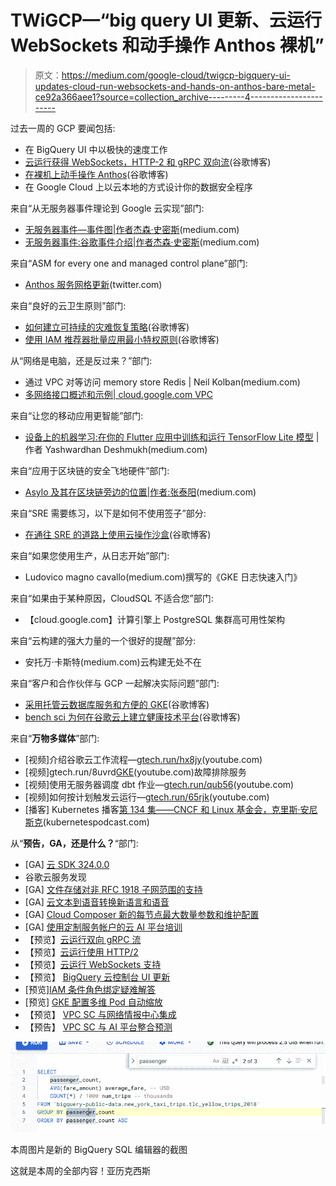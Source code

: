# TWiGCP—“big query UI 更新、云运行 WebSockets 和动手操作 Anthos 裸机”

> 原文：<https://medium.com/google-cloud/twigcp-bigquery-ui-updates-cloud-run-websockets-and-hands-on-anthos-bare-metal-ce92a366aee1?source=collection_archive---------4----------------------->

过去一周的 GCP 要闻包括:

*   在 BigQuery UI 中以极快的速度工作
*   [云运行获得 WebSockets，HTTP-2 和 gRPC 双向流](http://gtech.run/nrpmb)(谷歌博客)
*   [在裸机上动手操作 Anthos](http://gtech.run/498j8)(谷歌博客)
*   在 Google Cloud 上以云本地的方式设计你的数据安全程序

来自“从无服务器事件理论到 Google 云实现”部门:

*   [无服务器事件—事件图|作者杰森·史密斯](http://gtech.run/qutmg)(medium.com)
*   [无服务器事件:谷歌事件介绍|作者杰森·史密斯](http://gtech.run/elz2u)(medium.com)

来自“ASM for every one and managed control plane”部门:

*   [Anthos 服务网格更新](http://gtech.run/5xqx5)(twitter.com)

来自“良好的云卫生原则”部门:

*   [如何建立可持续的灾难恢复策略](/google-cloud/gtech.run/fe46k)(谷歌博客)
*   [使用 IAM 推荐器批量应用最小特权原则](http://gtech.run/zqkjd)(谷歌博客)

从“网络是电脑，还是反过来？”部门:

*   通过 VPC 对等访问 memory store Redis | Neil Kolban(medium.com)
*   [多网络接口概述和示例| cloud.google.com VPC](http://gtech.run/mdsvn)

来自“让您的移动应用更智能”部门:

*   [设备上的机器学习:在你的 Flutter 应用中训练和运行 TensorFlow Lite 模型](http://gtech.run/lugqn) |作者 Yashwardhan Deshmukh(medium.com)

来自“应用于区块链的安全飞地硬件”部门:

*   [Asylo 及其在区块链旁边的位置|作者:张泰阳](http://gtech.run/p8zxl)(medium.com)

来自“SRE 需要练习，以下是如何不使用签子”部分:

*   [在通往 SRE 的道路上使用云操作沙盒](http://gtech.run/6643x)(谷歌博客)

来自“如果您使用生产，从日志开始”部门:

*   Ludovico magno cavallo(medium.com)撰写的《GKE 日志快速入门》

来自“如果由于某种原因，CloudSQL 不适合您”部门:

*   【cloud.google.com】计算引擎上 PostgreSQL 集群高可用性架构

来自“云构建的强大力量的一个很好的提醒”部分:

*   安托万·卡斯特(medium.com)云构建无处不在

来自“客户和合作伙伴与 GCP 一起解决实际问题”部门:

*   [采用托管云数据库服务和方便的 GKE](http://gtech.run/we48x)(谷歌博客)
*   [bench sci 为何在谷歌云上建立健康技术平台](http://gtech.run/32vqm)(谷歌博客)

来自“**万物多媒体**”部门:

*   [视频]介绍谷歌云工作流程—[gtech.run/hx8jy](https://gtech.run/hx8jy)(youtube.com)
*   [视频]gtech.run/8uvrd[GKE](https://gtech.run/8uvrd)(youtube.com)故障排除服务
*   [视频]使用无服务器调度 dbt 作业—[gtech.run/qub56](https://gtech.run/qub56)(youtube.com)
*   [视频]如何按计划触发云运行—[gtech.run/65rjk](https://gtech.run/65rjk)(youtube.com)
*   [播客] Kubernetes 播客[第 134 集——CNCF 和 Linux 基金会，克里斯·安尼斯克](http://gtech.run/bsq3k)(kubernetespodcast.com)

从“**预告，GA，还是什么？**“部门:

*   [GA] [云 SDK 324.0.0](http://gtech.run/wfg8w)
*   谷歌云服务发现
*   [GA] [文件存储对非 RFC 1918 子网范围的支持](http://gtech.run/zzr2y)
*   [GA] [云文本到语音转换新语言和语音](http://gtech.run/usgek)
*   [GA] [Cloud Composer 新的每节点最大数量参数和维护配置](http://gtech.run/5kmpg)
*   [GA] [使用定制服务帐户的云 AI 平台培训](http://gtech.run/968rq)
*   【预览】[云运行双向 gRPC 流](http://gtech.run/mw83v)
*   【预览】[云运行使用 HTTP/2](http://gtech.run/wvk3p)
*   【预览】[云运行 WebSockets 支持](http://gtech.run/927r9)
*   【预览】 [BigQuery 云控制台 UI 更新](http://gtech.run/rwwn3)
*   [预览][IAM 条件角色绑定疑难解答](http://gtech.run/8jdjf)
*   [预览] [GKE 配置多维 Pod 自动缩放](http://gtech.run/kzc3q)
*   【预览】 [VPC SC 与网络情报中心集成](http://gtech.run/pv7bb)
*   【预告】 [VPC SC 与 AI 平台整合预测](http://gtech.run/d95fe)

[![](img/3e656158e1daa323a181ef71674672a2.png)](http://gtech.run/tpe6x)

本周图片是新的 BigQuery SQL 编辑器的截图

这就是本周的全部内容！亚历克西斯